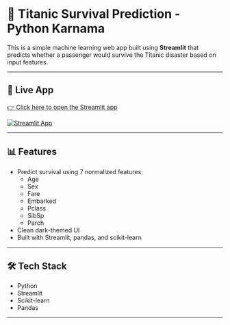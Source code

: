 # 🚢 Titanic Survival Prediction - Python Karnama

This is a simple machine learning web app built using **Streamlit** that predicts whether a passenger would survive the Titanic disaster based on input features.

---

## 🔗 Live App
[👉 Click here to open the Streamlit app](https://pythonkarnama-gdbbsvebquewrk5zf2kprt.streamlit.app/)

[![Streamlit App](https://img.shields.io/badge/Streamlit-Live%20App-orange?logo=streamlit)](https://pythonkarnama-gdbbsvebquewrk5zf2kprt.streamlit.app/)

---

## 📊 Features
- Predict survival using 7 normalized features:
  - Age
  - Sex
  - Fare
  - Embarked
  - Pclass
  - SibSp
  - Parch
- Clean dark-themed UI
- Built with Streamlit, pandas, and scikit-learn

---

## 🛠️ Tech Stack
- Python
- Streamlit
- Scikit-learn
- Pandas

---


